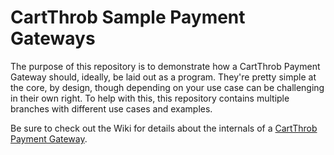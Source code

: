 # CartThrob Sample Payment Gateways

The purpose of this repository is to demonstrate how a CartThrob Payment Gateway should, ideally, be laid out as a program.
They're pretty simple at the core, by design, though depending on your use case can be challenging in their own right. To help with this,
this repository contains multiple branches with different use cases and examples.

Be sure to check out the Wiki for details about the internals of a [CartThrob Payment Gateway](https://github.com/CartThrob/CartThrobPaymentGatewaySamples/wiki). 